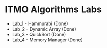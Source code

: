 # ITMO Algorithms Labs
- Lab_1 - Hammurabi       (Done)
- Lab_2 - Dynamic Array   (Done)
- Lab_3 - QuickSort       (Done)
- Lab_4 - Memory Manager  (Done)
